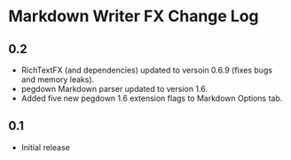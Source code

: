Markdown Writer FX Change Log
=============================

## 0.2
- RichTextFX (and dependencies) updated to versoin 0.6.9 (fixes bugs and memory leaks).
- pegdown Markdown parser updated to version 1.6.
- Added five new pegdown 1.6 extension flags to Markdown Options tab.

## 0.1
- Initial release
